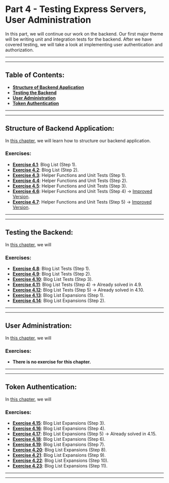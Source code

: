 # Part 4 - Testing Express Servers, User Administration

In this part, we will continue our work on the backend. Our first major theme will be writing unit and integration tests for the backend. After we have covered testing, we will take a look at implementing user authentication and authorization.

---
---

## Table of Contents:

- **[Structure of Backend Application](#structure-of-backend-application)**
- **[Testing the Backend](#testing-the-backend)**
- **[User Administration](#user-administration)**
- **[Token Authentication](#token-authentication)**

---
---

## Structure of Backend Application:

In [this chapter](https://fullstackopen.com/en/part4/structure_of_backend_application_introduction_to_testing), we will learn how to structure our backend application.

### Exercises:

- **[Exercise 4.1](https://github.com/Jvlsc/FullStack-Course/blob/181af69091222873666df00359ac8befbff04a48/part4/blog/index.js)**: Blog List (Step 1).
- **[Exercise 4.2](https://github.com/Jvlsc/FullStack-Course/blob/773a7ae4cb5a16ae1c614986b90773bc06105e6a/part4/blog/src/index.js)**: Blog List (Step 2).
- **[Exercise 4.3](https://github.com/Jvlsc/FullStack-Course/blob/50b23fb0f6f11187b3c232b26ec4c5a99bf3d08c/part4/blog/tests/list_helper.test.js)**: Helper Functions and Unit Tests (Step 1).
- **[Exercise 4.4](https://github.com/Jvlsc/FullStack-Course/blob/97949bf44fc10dcb653d8cd75c9d3916f63284be/part4/blog/tests/list_helper.test.js)**: Helper Functions and Unit Tests (Step 2).
- **[Exercise 4.5](https://github.com/Jvlsc/FullStack-Course/blob/92ac2b063618423977a3bbdd2e5e3c5e03d2d4fc/part4/blog/tests/list_helper.test.js)**: Helper Functions and Unit Tests (Step 3).
- **[Exercise 4.6](https://github.com/Jvlsc/FullStack-Course/blob/3cf119f871b6be5f3d4e822f9b9daf5d3164d8e1/part4/blog/tests/list_helper.test.js)**: Helper Functions and Unit Tests (Step 4) -> [Improved Version](https://github.com/Jvlsc/FullStack-Course/blob/4383ffbb21ef1401e8e0d53f96238b68175dd6b2/part4/blog/src/utils/list_helper.js).
- **[Exercise 4.7](https://github.com/Jvlsc/FullStack-Course/blob/58df0711d508822f930ea03fa119c08eaaef22f6/part4/blog/tests/list_helper.test.js)**: Helper Functions and Unit Tests (Step 5) -> [Improved Version](https://github.com/Jvlsc/FullStack-Course/blob/4383ffbb21ef1401e8e0d53f96238b68175dd6b2/part4/blog/src/utils/list_helper.js).

---
---

## Testing the Backend:

In [this chapter](https://fullstackopen.com/en/part4/testing_the_backend), we will

### Exercises:

- **[Exercise 4.8](https://github.com/Jvlsc/FullStack-Course/blob/9db2544bcd3bfe5eb0d66f3c140cec01e74076cb/part4/blog/tests/blog_api.test.js)**: Blog List Tests (Step 1).
- **[Exercise 4.9](https://github.com/Jvlsc/FullStack-Course/blob/a4d08143ca76dd9667a2907645a6798b39c2090e/part4/blog/tests/blog_model.test.js)**: Blog List Tests (Step 2).
- **[Exercise 4.10](https://github.com/Jvlsc/FullStack-Course/blob/97eba29c33d6976aa95d1dbe60f826da70e42435/part4/blog/tests/blog_api.test.js)**: Blog List Tests (Step 3).
- **[Exercise 4.11](https://github.com/Jvlsc/FullStack-Course/blob/06db39b470f2d922fccbae744f372671733375e1/part4/blog/tests/blog_model.test.js)**: Blog List Tests (Step 4) -> Already solved in 4.9.
- **[Exercise 4.12](https://github.com/Jvlsc/FullStack-Course/blob/2d08e70bebe4b5ffc07bdf8dde203e5cacbdba59/part4/blog/tests/blog_api.test.js)**: Blog List Tests (Step 5) -> Already solved in 4.10.
- **[Exercise 4.13](https://github.com/Jvlsc/FullStack-Course/blob/3dad67a316300548f1934e7435dd7599a1e45a13/part4/blog/tests/blog_api.test.js)**: Blog List Expansions (Step 1).
- **[Exercise 4.14](https://github.com/Jvlsc/FullStack-Course/blob/53f55a790d773b7e98230f84193b3ab1c67074aa/part4/blog/tests/blog_api.test.js)**: Blog List Expansions (Step 2).

---
---

## User Administration:

In [this chapter](https://fullstackopen.com/en/part4/user_administration), we will

### Exercises:

- **There is no exercise for this chapter.**

---
---

## Token Authentication:

In [this chapter](https://fullstackopen.com/en/part4/token_authentication), we will

### Exercises:

- **[Exercise 4.15](https://github.com/Jvlsc/FullStack-Course/blob/62876732f9bdd850eaeccbd46180ee4bdc24eb71/part4/blog/src/controllers/users.js)**: Blog List Expansions (Step 3).
- **[Exercise 4.16](https://github.com/Jvlsc/FullStack-Course/blob/bfb49053252f6cfda347517a8132d04ffb47fe78/part4/blog/src/controllers/users.js)**: Blog List Expansions (Step 4).
- **[Exercise 4.17](https://github.com/Jvlsc/FullStack-Course/blob/baa3188088bd9a13f6209974a7c916992e1e6a04/part4/blog/src/controllers/blogs.js)**: Blog List Expansions (Step 5) -> Already solved in 4.15.
- **[Exercise 4.18](https://github.com/Jvlsc/FullStack-Course/blob/35fbd98fe5b9930eec7dd05ad164d4c74b8a069c/part4/blog/src/controllers/login.js)**: Blog List Expansions (Step 6).
- **[Exercise 4.19](https://github.com/Jvlsc/FullStack-Course/blob/a4ea6097534c52ada811a6042987c04519efe8c1/part4/blog/src/controllers/blogs.js)**: Blog List Expansions (Step 7).
- **[Exercise 4.20](https://github.com/Jvlsc/FullStack-Course/blob/c75b89353658b6a20c3932c5510958ed8935c969/part4/blog/src/middlewares/tokenExtractor.js)**: Blog List Expansions (Step 8).
- **[Exercise 4.21](https://github.com/Jvlsc/FullStack-Course/blob/4ac5d12ff5032c8719500e6b6f1297eea4d0ed88/part4/blog/src/controllers/blogs.js)**: Blog List Expansions (Step 9).
- **[Exercise 4.22](https://github.com/Jvlsc/FullStack-Course/blob/3158b0f09561eef291204fc6a2a004b1bf91bdd5/part4/blog/src/middlewares/userExtractor.js)**: Blog List Expansions (Step 10).
- **[Exercise 4.23](https://github.com/Jvlsc/FullStack-Course/blob/f3ba08d1918cd3f85a699aa917464db40886ebba/part4/blog/tests/blogs_api.test.js)**: Blog List Expansions (Step 11).

---
---